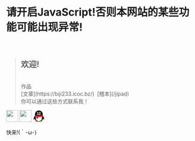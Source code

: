 <title>笔稽DE网站</title>
<link rel="shroticon" href="/favicon.ico">

<script>document.title=“笔稽DE网站”</script>

<nojavascript><h1>请开启JavaScript!否则本网站的某些功能可能出现异常!</h1></nojavascript>

<title>笔稽DE网站</title>

<br>

>## 欢迎!
>
><br>
>作品
><br>
>[文章](https://biji233.icoc.bz/)&nbsp; [稽本](/jipad)<br>
>你可以通过这些方式联系我！
><br>
><link rel="stylesheet" type="text/css" href="/files/css/a.css" />
><link rel="stylesheet" type="text/css" href="/files/css/m.css" />

<div class="m">
<a href="https://space.bilibili.com/202673925" target="_blank" alt="笔稽菌DEBilibili" title="Bilibili"><img src="https://bilibili.com/favicon.ico" height="32" width="32"></a>
<a href="https://github.com/hsz75" target="_blank" alt="Github" title="Github"><img src="https://github.com/favicon.ico" height="32" width="32"></a>
<a target="_blank" href="https://jq.qq.com/?_wv=1027&k=3UC9IdVi"><img src="/files/image/qqlogo.png" height="32" width="32" alt="QQ群" title="笔稽DE小屋(QQ群)"></a>
<p style="font-size:2.33">快来!(｀･ω･)</p>
</div>
